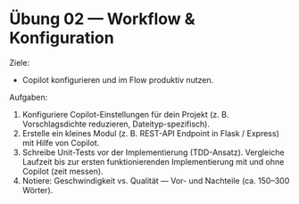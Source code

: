 # Übung 02 — Workflow & Konfiguration

Ziele:
- Copilot konfigurieren und im Flow produktiv nutzen.

Aufgaben:
1. Konfiguriere Copilot-Einstellungen für dein Projekt (z. B. Vorschlagsdichte reduzieren, Dateityp-spezifisch).
2. Erstelle ein kleines Modul (z. B. REST-API Endpoint in Flask / Express) mit Hilfe von Copilot.
3. Schreibe Unit-Tests vor der Implementierung (TDD-Ansatz). Vergleiche Laufzeit bis zur ersten funktionierenden Implementierung mit und ohne Copilot (zeit messen).
4. Notiere: Geschwindigkeit vs. Qualität — Vor- und Nachteile (ca. 150–300 Wörter).
